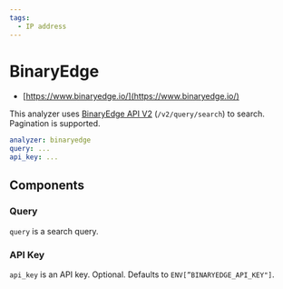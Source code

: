 ```yaml
---
tags:
  - IP address
---
```


# BinaryEdge

- [https://www.binaryedge.io/](https://www.binaryedge.io/)

This analyzer uses [BinaryEdge API V2](https://docs.binaryedge.io/api-v2/) (`/v2/query/search`) to search. Pagination is supported.

```yaml
analyzer: binaryedge
query: ...
api_key: ...
```

## Components

### Query

`query` is a search query.

### API Key

`api_key` is an API key. Optional. Defaults to `ENV[”BINARYEDGE_API_KEY"]`.
